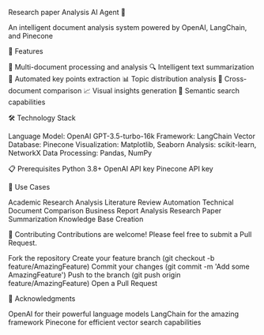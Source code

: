 Research paper Analysis AI Agent 🤖

An intelligent document analysis system powered by OpenAI, LangChain, and Pinecone

🌟 Features

📄 Multi-document processing and analysis
🔍 Intelligent text summarization
🎯 Automated key points extraction
📊 Topic distribution analysis
🔄 Cross-document comparison
📈 Visual insights generation
🔗 Semantic search capabilities

🛠️ Technology Stack

Language Model: OpenAI GPT-3.5-turbo-16k
Framework: LangChain
Vector Database: Pinecone
Visualization: Matplotlib, Seaborn
Analysis: scikit-learn, NetworkX
Data Processing: Pandas, NumPy

📋 Prerequisites
Python 3.8+
OpenAI API key
Pinecone API key

🎯 Use Cases

Academic Research Analysis
Literature Review Automation
Technical Document Comparison
Business Report Analysis
Research Paper Summarization
Knowledge Base Creation

🤝 Contributing
Contributions are welcome! Please feel free to submit a Pull Request.

Fork the repository
Create your feature branch (git checkout -b feature/AmazingFeature)
Commit your changes (git commit -m 'Add some AmazingFeature')
Push to the branch (git push origin feature/AmazingFeature)
Open a Pull Request

🙏 Acknowledgments

OpenAI for their powerful language models
LangChain for the amazing framework
Pinecone for efficient vector search capabilities
